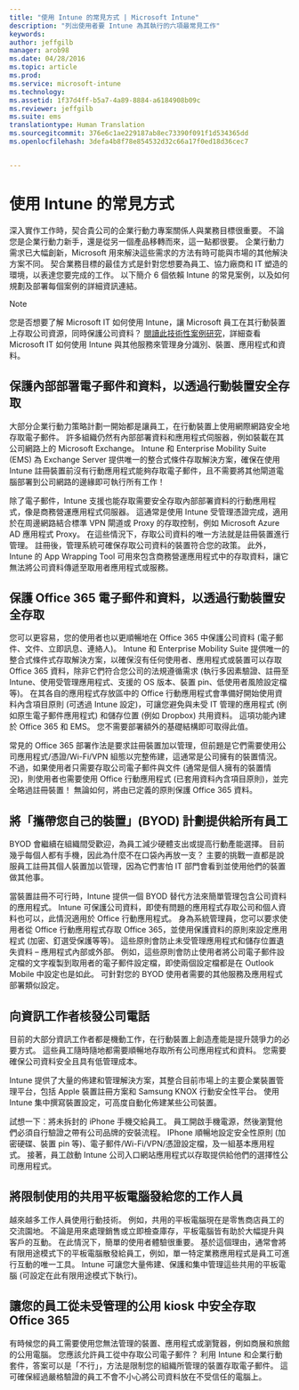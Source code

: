 ```yaml
---
title: "使用 Intune 的常見方式 | Microsoft Intune"
description: "列出使用者要 Intune 為其執行的六項最常見工作"
keywords: 
author: jeffgilb
manager: arob98
ms.date: 04/28/2016
ms.topic: article
ms.prod: 
ms.service: microsoft-intune
ms.technology: 
ms.assetid: 1f37d4ff-b5a7-4a89-8884-a6184908b09c
ms.reviewer: jeffgilb
ms.suite: ems
translationtype: Human Translation
ms.sourcegitcommit: 376e6c1ae229187ab8ec73390f091f1d534365dd
ms.openlocfilehash: 3defa4b8f78e854532d32c66a17f0ed18d36cec7


---
```


# 使用 Intune 的常見方式

深入實作工作時，契合貴公司的企業行動力專案關係人與業務目標很重要。  不論您是企業行動力新手，還是從另一個產品移轉而來，這一點都很要。  企業行動力需求已大幅創新，Microsoft 用來解決這些需求的方法有時可能與市場的其他解決方案不同。  契合業務目標的最佳方式是針對您想要為員工、協力廠商和 IT 塑造的環境，以表達您要完成的工作。  以下簡介 6 個依賴 Intune 的常見案例，以及如何規劃及部署每個案例的詳細資訊連結。

>[!NOTE]
>您是否想要了解 Microsoft IT 如何使用 Intune，讓 Microsoft 員工在其行動裝置上存取公司資源，同時保護公司資料？ [閱讀此技術性案例研究](https://www.microsoft.com/itshowcase/Article/Content/588)，詳細查看 Microsoft IT 如何使用 Intune 與其他服務來管理身分識別、裝置、應用程式和資料。  

## 保護內部部署電子郵件和資料，以透過行動裝置安全存取
大部分企業行動力策略計劃一開始都是讓員工，在行動裝置上使用網際網路安全地存取電子郵件。 許多組織仍然有內部部署資料和應用程式伺服器，例如裝載在其公司網路上的 Microsoft Exchange。 Intune 和 Enterprise Mobility Suite (EMS) 為 Exchange Server 提供唯一的整合式條件存取解決方案，確保在使用 Intune 註冊裝置前沒有行動應用程式能夠存取電子郵件，且不需要將其他閘道電腦部署到公司網路的邊緣即可執行所有工作！

除了電子郵件，Intune 支援也能存取需要安全存取內部部署資料的行動應用程式，像是商務營運應用程式伺服器。  這通常是使用 Intune 受管理憑證完成，適用於在周邊網路結合標準 VPN 閘道或 Proxy 的存取控制，例如 Microsoft Azure AD 應用程式 Proxy。  在這些情況下，存取公司資料的唯一方法就是註冊裝置進行管理。  註冊後，管理系統可確保存取公司資料的裝置符合您的政策。  此外，Intune 的 App Wrapping Tool 可用來包含商務營運應用程式中的存取資料，讓它無法將公司資料傳遞至取用者應用程式或服務。

<!-- Learn more about how to plan and deploy Intune to help secure on-premises email and data. -->

## 保護 Office 365 電子郵件和資料，以透過行動裝置安全存取
您可以更容易，您的使用者也以更順暢地在 Office 365 中保護公司資料 (電子郵件、文件、立即訊息、連絡人)。 Intune 和 Enterprise Mobility Suite 提供唯一的整合式條件式存取解決方案，以確保沒有任何使用者、應用程式或裝置可以存取 Office 365 資料，除非它們符合您公司的法規遵循需求 (執行多因素驗證、註冊至 Intune、使用受管理應用程式、支援的 OS 版本、裝置 pin、低使用者風險設定檔等)。 在其各自的應用程式存放區中的 Office 行動應用程式會準備好開始使用資料內含項目原則 (可透過 Intune 設定)，可讓您避免與未受 IT 管理的應用程式 (例如原生電子郵件應用程式) 和儲存位置 (例如 Dropbox) 共用資料。  這項功能內建於 Office 365 和 EMS。  您不需要部署額外的基礎結構即可取得此值。

常見的 Office 365 部署作法是要求註冊裝置加以管理，但前題是它們需要使用公司應用程式/憑證/Wi-Fi/VPN 組態以完整佈建，這通常是公司擁有的裝置情況。  不過，如果使用者只需要存取公司電子郵件與文件 (通常是個人擁有的裝置情況)，則使用者也需要使用 Office 行動應用程式 (已套用資料內含項目原則)，並完全略過註冊裝置！  無論如何，將由已定義的原則保護 Office 365 資料。

<!-- Learn more about how to plan and deploy Intune to help secure Office 365 email and data. -->

## 將「攜帶您自己的裝置」(BYOD) 計劃提供給所有員工
BYOD 會繼續在組織間受歡迎，為員工減少硬體支出或提高行動產能選擇。 目前幾乎每個人都有手機，因此為什麼不在口袋內再放一支？ 主要的挑戰一直都是說服員工註冊其個人裝置加以管理，因為它們害怕 IT 部門會看到並使用他們的裝置做其他事。  

當裝置註冊不可行時，Intune 提供一個 BYOD 替代方法來簡單管理包含公司資料的應用程式。  Intune 可保護公司資料，即使有問題的應用程式存取公司和個人資料也可以，此情況適用於 Office 行動應用程式。  身為系統管理員，您可以要求使用者從 Office 行動應用程式存取 Office 365，並使用保護資料的原則來設定應用程式 (加密、釘選受保護等等)。  這些原則會防止未受管理應用程式和儲存位置遺失資料 – 應用程式內部或外部。  例如，這些原則會防止使用者將公司電子郵件設定檔的文字複製到取用者的電子郵件設定檔，即使兩個設定檔都是在 Outlook Mobile 中設定也是如此。  可針對您的 BYOD 使用者需要的其他服務及應用程式部署類似設定。

<!-- Learn more about how to plan and deploy Intune to support BYOD.-->

## 向資訊工作者核發公司電話
目前的大部分資訊工作者都是機動工作，在行動裝置上創造產能是提升競爭力的必要方式。  這些員工隨時隨地都需要順暢地存取所有公司應用程式和資料。  您需要確保公司資料安全且具有低管理成本。  

Intune 提供了大量的佈建和管理解決方案，其整合目前市場上的主要企業裝置管理平台，包括 Apple 裝置註冊方案和 Samsung KNOX 行動安全性平台。  使用 Intune 集中撰寫裝置設定，可高度自動化佈建某些公司裝置。  

試想一下︰將未拆封的 iPhone 手機交給員工。 員工開啟手機電源，然後瀏覽他們必須自行驗證之帶有公司品牌的安裝流程。 IPhone 順暢地設定安全性原則 (加密硬碟、裝置 pin 等)、電子郵件/Wi-Fi/VPN/憑證設定檔，及一組基本應用程式。 接著，員工啟動 Intune 公司入口網站應用程式以存取提供給他們的選擇性公司應用程式。

<!-- Learn more about how to plan and deploy Intune to support corporate owned devices. -->

## 將限制使用的共用平板電腦發給您的工作人員
越來越多工作人員使用行動技術。  例如，共用的平板電腦現在是零售商店員工的交流園地。  不論是用來處理銷售或立即檢查庫存，平板電腦皆有助於大幅提升與客戶的互動。  在此情況下，簡單的使用者體驗很重要。  基於這個理由，通常會將有限用途模式下的平板電腦散發給員工，例如，單一特定業務應用程式是員工可進行互動的唯一工具。  Intune 可讓您大量佈建、保護和集中管理這些共用的平板電腦 (可設定在此有限用途模式下執行)。

<!-- Learn more about how to plan and deploy Intune to support shared tablets. -->

## 讓您的員工從未受管理的公用 kiosk 中安全存取 Office 365
有時候您的員工需要使用您無法管理的裝置、應用程式或瀏覽器，例如商展和旅館的公用電腦。 您應該允許員工從中存取公司電子郵件？ 利用 Intune 和企業行動套件，<!--you have choices. The-->答案可以是「不行」，方法是限制您的組織所管理的裝置存取電子郵件。  <!-- Alternatively, you can choose to allow limited access to these untrusted computers by requiring multi-factor authentication and only allowing browser access (Outlook Web Access) in a mode where files cannot be downloaded (e.g. email attachments).-->  這可確保經過嚴格驗證的員工不會不小心將公司資料放在不受信任的電腦上。

<!-- Learn more about how to plan and deploy Intune to support kiosks. -->



<!--HONumber=Jul16_HO3-->


